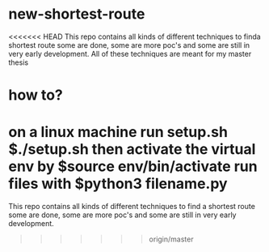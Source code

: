 # new-shortest-route
<<<<<<< HEAD
This repo contains all kinds of different techniques to finda shortest route some are done, some are more poc's and some are still in very early development.
All of these techniques are meant for my master thesis
# how to?
on a linux machine run setup.sh $./setup.sh
then activate the virtual env by $source env/bin/activate
run files with $python3 filename.py 
=======
This repo contains all kinds of different techniques to find a shortest route some are done, some are more poc's and some are still in very early development.

>>>>>>> origin/master
